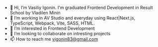 - 👋 Hi, I’m Vasiliy Igonin. I'm graduated Frontend Development in Result School by Vladilen Minin
- 🌱 I’m working in AV Studio and everyday using React|Next.js, TypeScript, Webpack, Vite, SASS, HTML.
- 👀 I’m interested in Frontend Development
- 💞️ I’m looking to collaborate on intresting projects
- 📫 How to reach me vigonin83@gmail.com

<!---
vigonin83/vigonin83 is a ✨ special ✨ repository because its `README.md` (this file) appears on your GitHub profile.
You can click the Preview link to take a look at your changes.
--->
